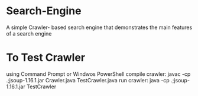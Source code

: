 # Search-Engine
A simple Crawler- based search engine that demonstrates the main features of a search engine

# To Test Crawler
using Command Prompt or Windwos PowerShell
	compile crawler:
		javac -cp .;jsoup-1.16.1.jar Crawler.java TestCrawler.java
	run crawler:
		java -cp .;jsoup-1.16.1.jar TestCrawler
